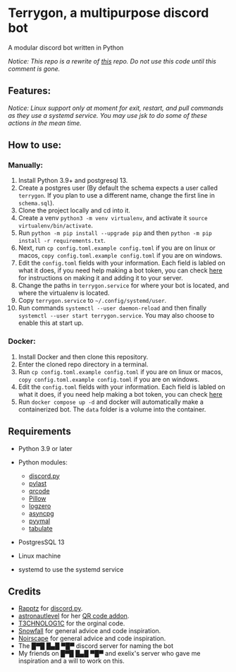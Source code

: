 # Terrygon, a multipurpose discord bot
A modular discord bot written in Python

*Notice: This repo is a rewrite of [this](https://gitlab.com/PhazonicRidley/terrygon) repo. Do not use this code until this comment is gone.*

## Features:

*Notice: Linux support only at moment for exit, restart, and pull commands as they use a systemd service. You may use jsk to do some of these actions in the mean time.*

## How to use:

### Manually:
1. Install Python 3.9+ and postgresql 13.
2. Create a postgres user (By default the schema expects a user called `terrygon`. If you plan to use a different name, change the first line in `schema.sql`).
3. Clone the project locally and cd into it.
4. Create a venv `python3 -m venv virtualenv`, and activate it `source virtualenv/bin/activate`.
5. Run `python -m pip install --upgrade pip` and then `python -m pip install -r requirements.txt`.
4. Next, run `cp config.toml.example config.toml` if you are on linux or macos, `copy config.toml.example config.toml` if you are on windows.
6. Edit the `config.toml` fields with your information. Each field is labled on what it does, if you need help making a bot token, you can check [here](https://tinyurl.com/yad4qmz3) for instructions on making it and adding it to your server.
7. Change the paths in `terrygon.service` for where your bot is located, and where the virtualenv is located.
8. Copy `terrygon.service` to `~/.config/systemd/user`.
9. Run commands `systemctl --user daemon-reload` and then finally `systemctl --user start terrygon.service`. You may also choose to enable this at start up.

### Docker:
1. Install Docker and then clone this repository.
2. Enter the cloned repo directory in a terminal.
3. Run `cp config.toml.example config.toml` if you are on linux or macos, `copy config.toml.example config.toml` if you are on windows.
4. Edit the `config.toml` fields with your information. Each field is labled on what it does, if you need help making a bot token, you can check [here](https://tinyurl.com/yad4qmz3) 
5. Run `docker compose up -d` and docker will automatically make a containerized bot. The `data` folder is a volume into the container.

## Requirements
- Python 3.9 or later
- Python modules:
    - [discord.py](https://github.com/Rapptz/discord.py/tree/rewrite)
    - [pylast](https://github.com/pylast/pylast)
    - [qrcode](https://github.com/lincolnloop/python-qrcode)
    - [Pillow](https://github.com/python-pillow/Pillow)
    - [logzero](https://github.com/metachris/logzero)
    - [asyncpg](https://github.com/MagicStack/asyncpg)
    - [pyymal](https://github.com/yaml/pyyaml)
    - [tabulate](https://github.com/astanin/python-tabulate)

- PostgresSQL 13
- Linux machine
- systemd to use the systemd service

## Credits
- [Rapptz](https://github.com/Rapptz) for [discord.py](https://github.com/Rapptz/discord.py/tree/rewrite).
- [astronautlevel](https://github.com/astronautlevel2) for her [QR code addon](https://github.com/astronautlevel2/Discord-Cogs/blob/master/qrgen.py).
- [T3CHNOLOG1C](https://github.com/T3CHNOLOG1C) for the orginal code.
- [Snowfall](https://gitlab.com/lightning-bot/Lightning) for general advice and code inspiration.
- [Noirscape](https://git.catgirlsin.space/noirscape/) for general advice and code inspiration.
- The █▀█ █▄█ ▀█▀ discord server for naming the bot
- My friends on █▀█ █▄█ ▀█▀ and exelix's server who gave me inspiration and a will to work on this.
